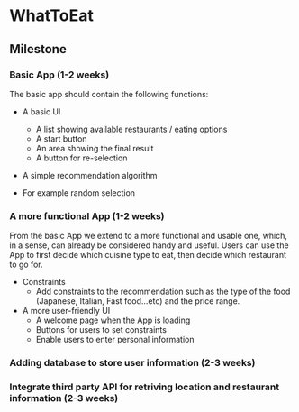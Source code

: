 # WhatToEat

## Milestone
### Basic App (1-2 weeks)
The basic app should contain the following functions:
* A basic UI
  - A list showing available restaurants / eating options 
  - A start button
  - An area showing the final result
  - A button for re-selection
  
 * A simple recommendation algorithm
  - For example random selection
  
### A more functional App (1-2 weeks)
From the basic App we extend to a more functional and usable one, which, in a sense, can already be considered handy and useful. Users can use the App to first decide which cuisine type to eat, then decide which restaurant to go for. 
* Constraints
  - Add constraints to the recommendation such as the type of the food (Japanese, Italian, Fast food...etc) and the price range.
* A more user-friendly UI
  - A welcome page when the App is loading
  - Buttons for users to set constraints
  - Enable users to enter personal information
  
### Adding database to store user information (2-3 weeks)

### Integrate third party API for retriving location and restaurant information (2-3 weeks)

### 
  

